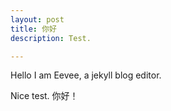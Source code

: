 ```yaml
---
layout: post
title: 你好
description: Test.

---
```

Hello I am Eevee, a jekyll blog editor.

Nice test. 你好！